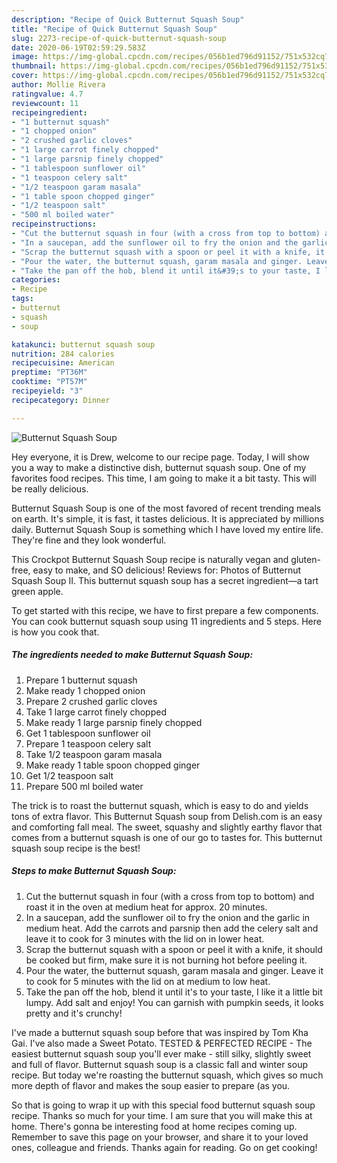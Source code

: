 ```yaml
---
description: "Recipe of Quick Butternut Squash Soup"
title: "Recipe of Quick Butternut Squash Soup"
slug: 2273-recipe-of-quick-butternut-squash-soup
date: 2020-06-19T02:59:29.583Z
image: https://img-global.cpcdn.com/recipes/056b1ed796d91152/751x532cq70/butternut-squash-soup-recipe-main-photo.jpg
thumbnail: https://img-global.cpcdn.com/recipes/056b1ed796d91152/751x532cq70/butternut-squash-soup-recipe-main-photo.jpg
cover: https://img-global.cpcdn.com/recipes/056b1ed796d91152/751x532cq70/butternut-squash-soup-recipe-main-photo.jpg
author: Mollie Rivera
ratingvalue: 4.7
reviewcount: 11
recipeingredient:
- "1 butternut squash"
- "1 chopped onion"
- "2 crushed garlic cloves"
- "1 large carrot finely chopped"
- "1 large parsnip finely chopped"
- "1 tablespoon sunflower oil"
- "1 teaspoon celery salt"
- "1/2 teaspoon garam masala"
- "1 table spoon chopped ginger"
- "1/2 teaspoon salt"
- "500 ml boiled water"
recipeinstructions:
- "Cut the butternut squash in four (with a cross from top to bottom) and roast it in the oven at medium heat for approx. 20 minutes."
- "In a saucepan, add the sunflower oil to fry the onion and the garlic in medium heat. Add the carrots and parsnip then add the celery salt and leave it to cook for 3 minutes with the lid on in lower heat."
- "Scrap the butternut squash with a spoon or peel it with a knife, it should be cooked but firm, make sure it is not burning hot before peeling it."
- "Pour the water, the butternut squash, garam masala and ginger. Leave it to cook for 5 minutes with the lid on at medium to low heat."
- "Take the pan off the hob, blend it until it&#39;s to your taste, I like it a little bit lumpy. Add salt and enjoy! You can garnish with pumpkin seeds, it looks pretty and it&#39;s crunchy!"
categories:
- Recipe
tags:
- butternut
- squash
- soup

katakunci: butternut squash soup 
nutrition: 284 calories
recipecuisine: American
preptime: "PT36M"
cooktime: "PT57M"
recipeyield: "3"
recipecategory: Dinner

---
```



![Butternut Squash Soup](https://img-global.cpcdn.com/recipes/056b1ed796d91152/751x532cq70/butternut-squash-soup-recipe-main-photo.jpg)

Hey everyone, it is Drew, welcome to our recipe page. Today, I will show you a way to make a distinctive dish, butternut squash soup. One of my favorites food recipes. This time, I am going to make it a bit tasty. This will be really delicious.

Butternut Squash Soup is one of the most favored of recent trending meals on earth. It's simple, it is fast, it tastes delicious. It is appreciated by millions daily. Butternut Squash Soup is something which I have loved my entire life. They're fine and they look wonderful.

This Crockpot Butternut Squash Soup recipe is naturally vegan and gluten-free, easy to make, and SO delicious! Reviews for: Photos of Butternut Squash Soup II. This butternut squash soup has a secret ingredient—a tart green apple.


To get started with this recipe, we have to first prepare a few components. You can cook butternut squash soup using 11 ingredients and 5 steps. Here is how you cook that.

<!--inarticleads1-->

##### The ingredients needed to make Butternut Squash Soup:

1. Prepare 1 butternut squash
1. Make ready 1 chopped onion
1. Prepare 2 crushed garlic cloves
1. Take 1 large carrot finely chopped
1. Make ready 1 large parsnip finely chopped
1. Get 1 tablespoon sunflower oil
1. Prepare 1 teaspoon celery salt
1. Take 1/2 teaspoon garam masala
1. Make ready 1 table spoon chopped ginger
1. Get 1/2 teaspoon salt
1. Prepare 500 ml boiled water


The trick is to roast the butternut squash, which is easy to do and yields tons of extra flavor. This Butternut Squash soup from Delish.com is an easy and comforting fall meal. The sweet, squashy and slightly earthy flavor that comes from a butternut squash is one of our go to tastes for. This butternut squash soup recipe is the best! 

<!--inarticleads2-->

##### Steps to make Butternut Squash Soup:

1. Cut the butternut squash in four (with a cross from top to bottom) and roast it in the oven at medium heat for approx. 20 minutes.
1. In a saucepan, add the sunflower oil to fry the onion and the garlic in medium heat. Add the carrots and parsnip then add the celery salt and leave it to cook for 3 minutes with the lid on in lower heat.
1. Scrap the butternut squash with a spoon or peel it with a knife, it should be cooked but firm, make sure it is not burning hot before peeling it.
1. Pour the water, the butternut squash, garam masala and ginger. Leave it to cook for 5 minutes with the lid on at medium to low heat.
1. Take the pan off the hob, blend it until it&#39;s to your taste, I like it a little bit lumpy. Add salt and enjoy! You can garnish with pumpkin seeds, it looks pretty and it&#39;s crunchy!


I&#39;ve made a butternut squash soup before that was inspired by Tom Kha Gai. I&#39;ve also made a Sweet Potato. TESTED &amp; PERFECTED RECIPE - The easiest butternut squash soup you&#39;ll ever make - still silky, slightly sweet and full of flavor. Butternut squash soup is a classic fall and winter soup recipe. But today we&#39;re roasting the butternut squash, which gives so much more depth of flavor and makes the soup easier to prepare (as you. 

So that is going to wrap it up with this special food butternut squash soup recipe. Thanks so much for your time. I am sure that you will make this at home. There's gonna be interesting food at home recipes coming up. Remember to save this page on your browser, and share it to your loved ones, colleague and friends. Thanks again for reading. Go on get cooking!

